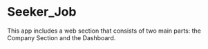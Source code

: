 # Seeker_Job
This app includes a web section that consists of two main parts: the Company Section and the Dashboard.
